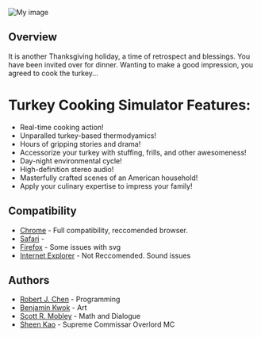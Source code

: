 ![My image](https://raw.github.com/fernjager/game-off-2013/formula/Main-Screen-MockupV11-24.png)

## Overview

It is another Thanksgiving holiday, a time of retrospect and 	blessings.
You have been invited over for dinner.
Wanting to make a good impression, you agreed to cook the turkey…

# Turkey Cooking Simulator Features:
* Real-time cooking action!
* Unparalled turkey-based thermodyamics!
* Hours of gripping stories and drama!
* Accessorize your turkey with stuffing, frills, and other awesomeness!
* Day-night environmental cycle!
* High-definition stereo audio!
* Masterfully crafted scenes of an American household!
* Apply your culinary expertise to impress your family!


## Compatibility

* [Chrome](https://www.google.com/intl/en/chrome/) - Full compatibility, reccomended browser.
* [Safari](http://www.apple.com/safari/) -
* [Firefox](www.firefox.com) - Some issues with svg
* [Internet Explorer](http://windows.microsoft.com/en-us/internet-explorer/download-ie) - Not Reccomended. Sound issues

## Authors

* [Robert J. Chen](www.youtube.com) - Programming
* [Benjamin Kwok](www.) - Art
* [Scott R. Mobley](ww.ww.ewwe) - Math and Dialogue
* [Sheen Kao](wwwwwjwhjehq) -  Supreme Commissar Overlord MC 

